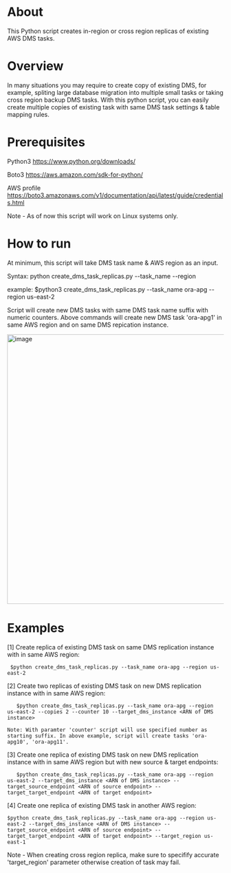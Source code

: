 # About
This Python script creates in-region or cross region replicas of existing AWS DMS tasks.

# Overview

In many situations you may require to create copy of existing DMS, for example, spliting large database migration into multiple small tasks or taking cross region backup DMS tasks. With this python script, you can easily create multiple copies of existing task with same DMS task settings & table mapping rules. 

# Prerequisites 

 Python3 https://www.python.org/downloads/
 
 Boto3 https://aws.amazon.com/sdk-for-python/
 
 AWS profile https://boto3.amazonaws.com/v1/documentation/api/latest/guide/credentials.html

Note - As of now this script will work on Linux systems only.
 
# How to run  

At minimum, this script will take DMS task name & AWS region as an input.  

Syntax:
  python create_dms_task_replicas.py --task_name <task-name> --region <region>
  
example:
  $python3 create_dms_task_replicas.py --task_name ora-apg --region us-east-2
  
  Script will create new DMS tasks with same DMS task name suffix with numeric counters. Above commands will create new DMS task 'ora-apg1' in same AWS region and on same DMS repication instance.
  
  
<img width="627" alt="image" src="https://user-images.githubusercontent.com/82545117/163751862-fd379de0-d1a3-435d-8f2b-f7d50f2060fc.png">

  
# Examples
  
  [1] Create replica of existing DMS task on same DMS replication instance with in same AWS region:
  
     $python create_dms_task_replicas.py --task_name ora-apg --region us-east-2 
  
  [2] Create two replicas of existing DMS task on new DMS replication instance with in same AWS region:
  
       $python create_dms_task_replicas.py --task_name ora-apg --region us-east-2 --copies 2 --counter 10 --target_dms_instance <ARN of DMS instance>
  
    Note: With paramter 'counter' script will use specified number as starting suffix. In above example, script will create tasks 'ora-apg10', 'ora-apg11'.

  [3] Create one replica of existing DMS task on new DMS replication instance with in same AWS region but with new source & target endpoints:
  
       $python create_dms_task_replicas.py --task_name ora-apg --region us-east-2 --target_dms_instance <ARN of DMS instance> --target_source_endpoint <ARN of source endpoint> --target_target_endpoint <ARN of target endpoint>

  [4] Create one replica of existing DMS task in another AWS region:
  
    $python create_dms_task_replicas.py --task_name ora-apg --region us-east-2 --target_dms_instance <ARN of DMS instance> --target_source_endpoint <ARN of source endpoint> --target_target_endpoint <ARN of target endpoint> --target_region us-east-1

  Note - When creating cross region replica, make sure to specifify accurate 'target_region' parameter otherwise creation of task may fail.
  
  
  
  
  
  
 
  
  
  
